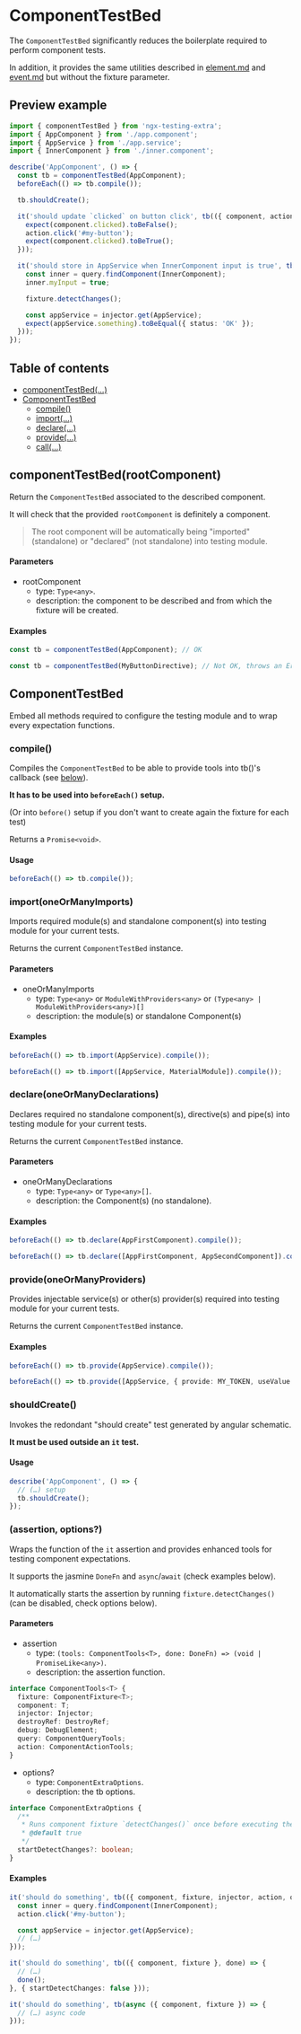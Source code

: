 # ComponentTestBed

The `ComponentTestBed` significantly reduces the boilerplate required to perform component tests.

In addition, it provides the same utilities described in [element.md](element.md#element-query) and [event.md](event.md#event-triggering) but without the fixture parameter.

## Preview example

```ts
import { componentTestBed } from 'ngx-testing-extra';
import { AppComponent } from './app.component';
import { AppService } from './app.service';
import { InnerComponent } from './inner.component';

describe('AppComponent', () => {
  const tb = componentTestBed(AppComponent);
  beforeEach(() => tb.compile());

  tb.shouldCreate();

  it('should update `clicked` on button click', tb(({ component, action }) => {
    expect(component.clicked).toBeFalse();
    action.click('#my-button');
    expect(component.clicked).toBeTrue();
  }));

  it('should store in AppService when InnerComponent input is true', tb(({ query, fixture, injector }) => {
    const inner = query.findComponent(InnerComponent);
    inner.myInput = true;

    fixture.detectChanges();

    const appService = injector.get(AppService);
    expect(appService.something).toBeEqual({ status: 'OK' });
  }));
});
```

## Table of contents

- [componentTestBed(…)](#componenttestbedrootcomponent)
- [ComponentTestBed](#componenttestbed-1)
  - [compile()](#compile)
  - [import(…)](#importoneormanyimports)
  - [declare(…)](#declareoneormanydeclarations)
  - [provide(…)](#provideoneormanyproviders)
  - [call(…)](#assertion-options)

## componentTestBed(rootComponent)

Return the `ComponentTestBed` associated to the described component.

It will check that the provided `rootComponent` is definitely a component.

> The root component will be automatically being "imported" (standalone) or "declared" (not standalone) into testing module.

#### Parameters

- rootComponent
  - type: `Type<any>`.
  - description: the component to be described and from which the fixture will be created.

#### Examples

```ts
const tb = componentTestBed(AppComponent); // OK
```

```ts
const tb = componentTestBed(MyButtonDirective); // Not OK, throws an Error
```

## ComponentTestBed

Embed all methods required to configure the testing module and to wrap every expectation functions.

### compile()

Compiles the `ComponentTestBed` to be able to provide tools into tb()'s callback (see [below](#assertion-options)).

**It has to be used into `beforeEach()` setup.** 

(Or into `before()` setup if you don't want to create again the fixture for each test)

Returns a `Promise<void>`.

#### Usage

```ts
beforeEach(() => tb.compile());
```

### import(oneOrManyImports)

Imports required module(s) and standalone component(s) into testing module for your current tests.

Returns the current `ComponentTestBed` instance.

#### Parameters

- oneOrManyImports
  - type: `Type<any>` or `ModuleWithProviders<any>` or `(Type<any> | ModuleWithProviders<any>)[]`
  - description: the module(s) or standalone Component(s)

#### Examples

```ts
beforeEach(() => tb.import(AppService).compile());
```

```ts
beforeEach(() => tb.import([AppService, MaterialModule]).compile());
```

### declare(oneOrManyDeclarations)

Declares required no standalone component(s), directive(s) and pipe(s) into testing module for your current tests.

Returns the current `ComponentTestBed` instance.

#### Parameters

- oneOrManyDeclarations
  - type: `Type<any>` or `Type<any>[]`.
  - description: the Component(s) (no standalone).

#### Examples

```ts
beforeEach(() => tb.declare(AppFirstComponent).compile());
```

```ts
beforeEach(() => tb.declare([AppFirstComponent, AppSecondComponent]).compile());
```

### provide(oneOrManyProviders)

Provides injectable service(s) or other(s) provider(s) required into testing module for your current tests.

Returns the current `ComponentTestBed` instance.

#### Examples

```ts
beforeEach(() => tb.provide(AppService).compile());
```

```ts
beforeEach(() => tb.provide([AppService, { provide: MY_TOKEN, useValue: mockValue }]).compile());
```

### shouldCreate()

Invokes the redondant "should create" test generated by angular schematic.

**It must be used outside an `it` test.**

#### Usage

```ts
describe('AppComponent', () => {
  // (…) setup
  tb.shouldCreate();
});
```

### (assertion, options?)

Wraps the function of the `it` assertion and provides enhanced tools for testing component expectations.

It supports the jasmine `DoneFn` and `async`/`await` (check examples below).

It automatically starts the assertion by running `fixture.detectChanges()` (can be disabled, check options below).

#### Parameters

- assertion
  - type: `(tools: ComponentTools<T>, done: DoneFn) => (void | PromiseLike<any>)`.
  - description: the assertion function.

```ts
interface ComponentTools<T> {
  fixture: ComponentFixture<T>;
  component: T;
  injector: Injector;
  destroyRef: DestroyRef;
  debug: DebugElement;
  query: ComponentQueryTools;
  action: ComponentActionTools;
}
```

- options?
  - type: `ComponentExtraOptions`.
  - description: the tb options.

```ts
interface ComponentExtraOptions {
  /**
   * Runs component fixture `detectChanges()` once before executing the assertion function.
   * @default true
   */
  startDetectChanges?: boolean;
}
```

#### Examples

```ts
it('should do something', tb(({ component, fixture, injector, action, query }) => {
  const inner = query.findComponent(InnerComponent);
  action.click('#my-button');

  const appService = injector.get(AppService);
  // (…)
})); 
```

```ts
it('should do something', tb(({ component, fixture }, done) => {
  // (…)
  done();
}, { startDetectChanges: false })); 
```

```ts
it('should do something', tb(async ({ component, fixture }) => {
  // (…) async code 
})); 
```
